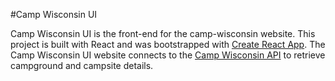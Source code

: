 #Camp Wisconsin UI

Camp Wisconsin UI is the front-end for the camp-wisconsin website. This project is built with React and was bootstrapped with [Create React App](https://github.com/facebookincubator/create-react-app). The Camp Wisconsin UI website connects to the [Camp Wisconsin API](https://github.com/jeremy-breidenbach/camp-wisconsin-api) to retrieve campground and campsite details. 